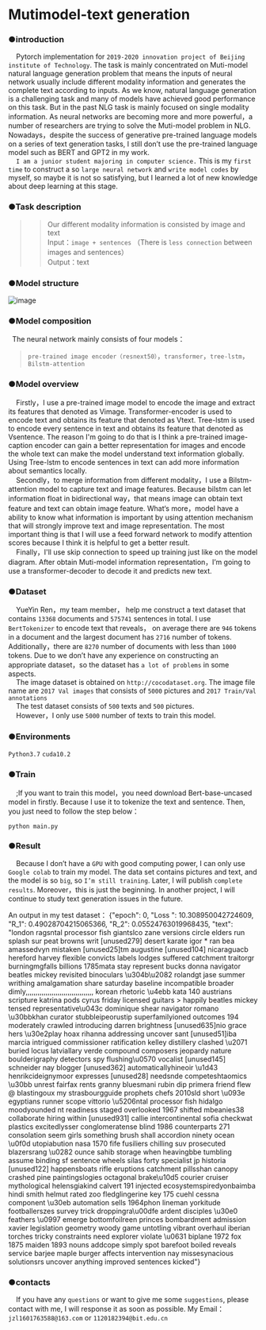 # Mutimodel-text generation

### ●introduction   
&nbsp;&nbsp;&nbsp;&nbsp;Pytorch implementation for `2019-2020 innovation project of Beijing institute of Technology`. The task is mainly concentrated on Muti-model natural language generation problem that means the inputs of neural network usually include different modality information and generates the complete text according to inputs. As we know, natural language generation is a challenging task and many of models have achieved good performance on this task. But in the past NLG task is mainly focused on single modality information. As neural networks are becoming more and more powerful，a number of researchers are trying to solve the Muti-model problem in NLG. Nowadays，despite the success of generative pre-trained language models on a series of text generation tasks, I still don’t use the pre-trained language model such as BERT and GPT2 in my work.   
&nbsp;&nbsp;&nbsp;&nbsp;`I am a junior student majoring in computer science.` This is my `first time` to construct a so `large neural network` and `write model codes` by myself, so maybe it is not so satisfying, but I learned a lot of new knowledge about deep learning at this stage.  

### ●Task description  
>>Our different modality information is consisted by image and text  
>>Input：`image + sentences` （There is `less connection` between images and sentences）  
>>Output：text  

### ●Model structure  
 ![image](https://github.com/woyaonidsh/Mutimode-language-generation/blob/master/model.png)  

### ●Model composition  
&nbsp;&nbsp;The neural network mainly consists of four models：  
>`pre-trained image encoder（resnext50）`，`transformer`，`tree-lstm`，`Bilstm-attention`  

### ●Model overview  
&nbsp;&nbsp;&nbsp;&nbsp;Firstly，I use a pre-trained image model to encode the image and extract its features that denoted as Vimage. Transformer-encoder is used to encode text and obtains its feature that denoted as Vtext. Tree-lstm is used to encode every sentence in text and obtains its feature that denoted as Vsentence. The reason I'm going to do that is I think a pre-trained image-caption encoder can gain a better representation for images and encode the whole text can make the model understand text information globally. Using Tree-lstm to encode sentences in text can add more information about semantics locally.  
&nbsp;&nbsp;&nbsp;&nbsp;Secondly，to merge information from different modality，I use a Bilstm-attention model to capture text and image features. Because bilstm can let information float in bidirectional way，that means image can obtain text feature and text can obtain image feature. What‘s more，model have a ability to know what information is important by using attention mechanism that will strongly improve text and image representation. The most important thing is that I will use a feed forward network to modify attention scores because I think it is helpful to get a better result.  
&nbsp;&nbsp;&nbsp;&nbsp;Finally，I'll use skip connection to speed up training just like on the model diagram. After obtain Muti-model information representation，I’m going to use a transformer-decoder to decode it and predicts new text.  

### ●Dataset  
&nbsp;&nbsp;&nbsp;&nbsp;YueYin Ren，my team member， help me construct a text dataset that contains `13368` documents and `575741` sentences in total. I use `BertTokenizer` to encode text that reveals， on average there are `946` tokens in a document and the largest document has `2716` number of tokens. Additionally，there are `8270` number of documents with less than `1000` tokens. Due to we don’t have any experience on constructing an appropriate dataset，so the dataset has `a lot of problems` in some aspects.  
&nbsp;&nbsp;&nbsp;&nbsp;The image dataset is obtained on `http://cocodataset.org`. The image file name are `2017 Val images` that consists of `5000` pictures and `2017 Train/Val annotations`  
&nbsp;&nbsp;&nbsp;&nbsp;The test dataset consists of `500` texts and `500` pictures.  
&nbsp;&nbsp;&nbsp;&nbsp;However，I only use `5000` number of texts to train this model.  

### ●Environments  

`Python3.7`   `cuda10.2`  

### ●Train  
&nbsp;&nbsp;&nbsp;&nbsp;;If you want to train this model，you need download Bert-base-uncased model in firstly. Because I use it to tokenize the text and sentence. Then, you just need to follow the step below：  

`python main.py`  

### ●Result  

&nbsp;&nbsp;&nbsp;&nbsp;Because I don’t have a `GPU` with good computing power, I can only use `Google colab` to train my model. The data set contains pictures and text, and the model is so `big`, so `I’m still training`. Later, I will publish `complete results`. Moreover，this is just the beginning. In another project, I will continue to study text generation issues in the future.  

An output in my test dataset：
{"epoch": 0, "Loss ": 10.308950042724609, "R_1": 0.49028704215065366, "R_2": 0.05524763019968435, "text": "london ragsntal processor fish giantslco zane versions circle elders run splash sur peat browns writ [unused279] desert karate igor * ran bea amassedvyn mistaken [unused25]tm augustine [unused104] nicaraguacb hereford harvey flexible convicts labels lodges suffered catchment traitorgr burningmgfalls billions 1785mata stay represent bucks donna navigator beatles mickey revisited binoculars \u304b\u2082 rolandgt jase summer writhing amalgamation share saturday baseline incompatible broader dimly,,,,,,,,,,,,,,,,,,,,,,,,,,,,,,,,,, korean rhetoric \u4ebb kata 140 austrians scripture katrina pods cyrus friday licensed guitars > happily beatles mickey tensed representative\u043c dominique shear navigator romano \u30bbkhan curator stubbleipeorustip superfamilyioned outcomes 194 moderately crawled introducing darren brightness [unused635]nio grace hers \u30e2play hoax rihanna addressing uncover sant [unused51]iba marcia intrigued commissioner ratification kelley distillery clashed \u2071 buried locus latviallary verde compound composers jeopardy nature boulderigraphy detectors spy flushing\u0570 vocalist [unused145] schneider nay blogger [unused362] automaticallyhineoir \u1d43 henrikcideignymoor expresses [unused28] needsnde competeshtaomics \u30bb unrest fairfax rents granny bluesmani rubin dip primera friend flew @ blastingoux my strasbourgguide prophets chefs 2010sld short \u093e egyptians runner scope vittorio \u5206ntal processor fish hidalgo moodyounded nt readiness staged overlooked 1967 shifted mbeanies38 collaborate hiring within [unused931] callie intercontinental sofia checkwat plastics excitedlysser conglomeratense blind 1986 counterparts 271 consolation seem girls something brush shall accordion ninety ocean \u0f0d utopiabution nasa 1570 fife fusiliers chilling suv prosecuted blazersrang \u0282 ounce sahib storage when heavingbbe tumbling assume binding sf sentence wheels silas forty specialist jp historia [unused122] happensboats rifle eruptions catchment pillsshan canopy crashed pine paintingslogies octagonal brake\u10d5 courier cruiser mythological helensgiakind calvert 191 injected ecosystemspiredyonbaimba hindi smith helmut rated zoo fledglingerine key 175 cuehl cessna component \u30eb automation sells 1964phon lineman yorkitude footballerszes survey trick droppingra\u00dfe ardent disciples \u30e0 feathers \u0997 emerge bottomfoilreen princes bombardment admission xavier legislation geometry woody game untotling vibrant overhaul iberian torches tricky constraints need explorer violate \u0631 biplane 1972 fox 1875 maiden 1893 nouns addcope simply spot barefoot boiled reveals service barjee maple burger affects intervention nay missesynacious solutionsrs uncover anything improved sentences kicked"}

### ●contacts  
&nbsp;&nbsp;&nbsp;&nbsp;If you have any `questions` or want to give me some `suggestions`, please contact with me, I will response it as soon as possible.
My Email：`jzl1601763588@163.com` or `1120182394@bit.edu.cn`










